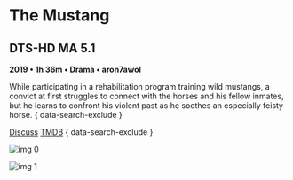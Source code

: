 # The Mustang

## DTS-HD MA 5.1

**2019 • 1h 36m • Drama • aron7awol**

While participating in a rehabilitation program training wild mustangs, a convict at first struggles to connect with the horses and his fellow inmates, but he learns to confront his violent past as he soothes an especially feisty horse.
{ data-search-exclude }

[Discuss](https://www.avsforum.com/threads/bass-eq-for-filtered-movies.2995212/post-58207616)  [TMDB](https://www.themoviedb.org/movie/500860)
{ data-search-exclude }

![img 0](https://i.imgur.com/hgm4gOc.jpg)

![img 1](https://i.imgur.com/XeVO8Y5.png)

